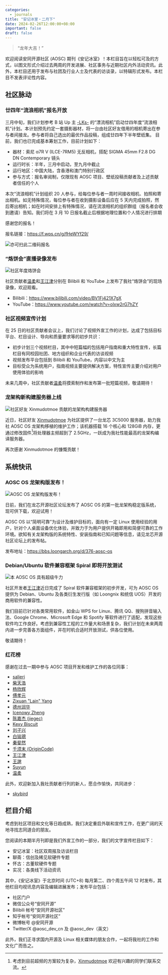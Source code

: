 ```yaml
---
categories:
  - journals
title: "安记冰室・二月下"
date: 2024-02-26T12:00:00+08:00
important: false
draft: false
---
```

> “龙年大吉！”

欢迎阅读安同开源社区 (AOSC) 期刊《安记冰室》！本栏目旨在以轻松可及的方式，以图文形式介绍过去两周的开发进展、社区事务与近期社区内外活动资讯。此外，本栏目还用于发布与社团及行业人士及代表的访谈录，以特辑形式发布。本栏目不发表评论性内容。

社区脉动
--------

### 廿四年“流浪相机”报名开放

三月中旬，我们计划参考 B 站 Up 主 [-LKs-](https://space.bilibili.com/125526/) 的“漂流相机”启动廿四年度“流浪相机”计划。本计划预先约定一套摄影器材，将一台由社区好友借用的相机寄出在参与者间接龙。参与者将自己选出的最优作品投稿，组成廿四年下半年壁纸集。
目前，我们也已完成基本筹划工作，目前计划如下：

- 器材：索尼 α7R V (ILCE-7RM5) 无反相机，搭配 SIGMA 45mm F2.8 DG DN Contemporary 镜头
- 运行时长：半年，三月中启动，至九月中截止
- 运行地区：中国大陆，含香港和澳门特别行政区
- 参与方式：报名审阅制，仅限现有 AOSC 项目、壁纸投稿贡献者及上述贡献者信任的个人

本次“流浪相机”计划组织 20 人参与，给每位参与者一周时间接收相机、拍照和寄出相机。如无特殊情况，每位参与者在收到摄影设备后应在 5 天内完成拍照，然后寄出相机；如在时间安排上有特殊情况，请在流浪相机的组织群组（报名者会收到邀请）告知。我们将在 3 月 10 日报名截止后根据地理位置和个人情况进行排期

感谢您的报名！

报名链接：https://f.wps.cn/g/fHeWYf29/

![亦可扫此二维码报名](/assets/coffee-break/20240226/imgs/roaming-camera-signup.png)

### “烙饼会”直播录像发布

![社区年度烙饼会](/assets/coffee-break/20240226/imgs/aosc-springcon-2024.png)

社区贡献者[温柔](https://github.com/xunpod)和[王江津](https://github.com/RedL0tus)分别在 Bilibili 和 YouTube 上发布了我社“烙饼会”的现场录像，欢迎观看。

- Bilibili：https://www.bilibili.com/video/BV1Fj421X7gX
- YouTube：https://www.youtube.com/watch?v=olxw2rG7hZY

### 社区视频宣传计划

在 25 日的社区贡献者会议上，我们讨论了视频外宣工作的计划，达成了包括目标平台、栏目设计、导向和质量要求等的初步共识：

- 初步计划三个视频栏目，其中中短篇幅的包括用户指南和重大特性宣传，长篇栏目有同校园社团、地方组织和企业代表的访谈视频
- 视频发布平台包括到 Bilibili 和 YouTube，内容以中文为主
- 目标受众为系统用户，指南视频主要提供解决方案，特性宣传主要介绍对用户使用体验的影响

未来几周中，社区贡献者[温柔](https://github.com/xunpod)将摸索制作和发布第一批短篇视频，敬请期待！

### 龙架构新构建服务器上线

![社区好友 Xinmudotmoe 贡献的龙架构构建服务器](/assets/coffee-break/20240226/imgs/loongarch64-server-dragonfly.png)

近日，社区好友 [Xinmudotmoe](http://t.me/xm_moe) 为社区提供了一台龙芯 3C5000 服务器，助力我社 AOSC OS 龙架构移植的维护工作；该机器搭载 16 个核心和 128GiB 内存，更通过修改固件[^1]将处理器主频超到了 2.5GHz，一跃成为我社性能最高的龙架构编译服务器。

再次感谢 Xinmudotmoe 的慷慨贡献！

[^1]: 考虑到目前超频的方案较为复杂，[Xinmudotmoe](http://t.me/xm_moe) 欢迎有兴趣的同学们联系交流。

系统快讯
--------

### AOSC OS 龙架构版发布！

![AOSC OS 龙架构版发布！](/assets/coffee-break/20240226/imgs/aosc-os-loongarch64.png)

日前，我们在龙芯开源社区论坛发布了 AOSC OS 的第一批龙架构稳定版系统，现可供下载，欢迎试用！

AOSC OS 以“简明可靠”为设计及维护目标的，面向有一定 Linux 使用经验的用户，针对个人桌面设备优化体验，并致力于为用户提供开箱即用和简便可靠的工作环境。欲知有关龙架构版的系统特性、安装指南和已知问题等信息，请见龙芯开源社区论坛上的发布帖。

发布地址：https://bbs.loongarch.org/d/376-aosc-os

### Debian/Ubuntu 软件兼容框架 Spiral 即将开放测试

![本 AOSC OS 具有超级牛力](/assets/coffee-break/20240226/imgs/spiral-cow-power.png)

社区开发者[王江津](https://github.com/RedL0tus)近日完成了 Spiral 软件兼容框架的初步开发，可为 AOSC OS 提供为 Debian、Ubuntu 及各类衍生发行版（如 Loongnix 和统信 UOS）开发的商用软件的兼容性。

我们目前已针对各类常用软件，如金山 WPS for Linux、腾讯 QQ、搜狗拼音输入法、Google Chrome、Microsoft Edge 和 Spotify 等软件进行了适配，发现这些软件均工作良好。考虑到兼容性工程的工作量大和场景复杂，我们计划在未来两周内进一步完善各方面组件，并在时机合适时开放测试，供各位使用。

敬请期待！

### 红花榜

感谢在过去一期中参与 AOSC 项目开发和维护工作的各位同事：

- [salieri](https://github.com/BC204)
- [柴天浩](https://github.com/cthbleachbit)
- [杨欣辉](https://github.com/Cyanoxygen)
- [傅孝元](https://github.com/eatradish)
- [Zixuan "Lain" Yang](https://github.com/Fearyncess)
- [德州润华](https://github.com/HouLiXieBuRou)
- [Icenowy Zheng](https://github.com/Icenowy)
- [陈嘉杰 (jiegec)](https://github.com/jiegec)
- [Kexy Biscuit](https://github.com/KexyBiscuit)
- [刘子兴](https://github.com/liushuyu)
- [白铭骢](https://github.com/MingcongBai)
- [秦斐然](https://github.com/Nyovelt)
- [千须末 (OriginCode)](https://github.com/OriginCode)
- [王江津](https://github.com/RedL0tus)
- [王邈](https://github.com/shankerwangmiao)
- [Suyun](https://github.com/Suyun114)
- [温柔](https://github.com/xunpod)

此外，欢迎新加入我社贡献者行列的新人，愿合作愉快，共同进步：

- [skybird](https://github.com/SkyBird233)


栏目介绍
--------

考虑到社区项目和文化等日趋成熟，我们决定重启外联和宣传工作，在更广阔的天地寻找志同道合的朋友。

您阅读的本期半月刊即是我们外宣工作的一部分，我们的文字宣传栏目如下：

- 安记冰室：社区双周报及访谈栏目
- 聊斋：信创及稀见软硬件专题
- 怀古：古董软硬件专题
- 实况：各类线下活动资讯

其中，《安记冰室》于北京时间 (UTC+8) 每月第二、四个周五午间 12 时发布，其他栏目均视讯息内容及编辑进展发布；发布平台包括：

- 社区门户
- 微信公众号“安同开源”
- Bilibili 帐号“安同开源社区”
- 知乎帐号“安同开源社区”
- 微博帐号 @安同开源
- Twitter/X @aosc_dev_cn 及 @aosc_dev（英文）

此外，我们正寻求国内开源及 Linux 相关媒体的朋友合作，一起将我社的工作和文化广而告之。
